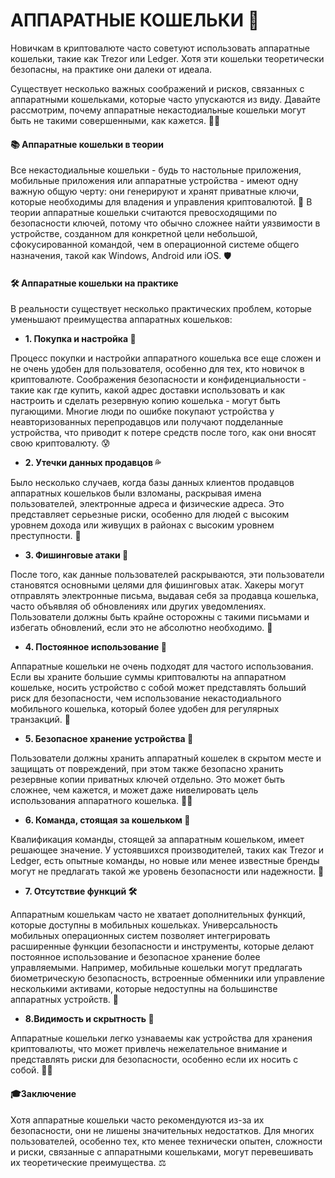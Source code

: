 # АППАРАТНЫЕ КОШЕЛЬКИ 💾

Новичкам в криптовалюте часто советуют использовать аппаратные кошельки, такие как Trezor или Ledger. Хотя эти кошельки теоретически безопасны, на практике они далеки от идеала.

Существует несколько важных соображений и рисков, связанных с аппаратными кошельками, которые часто упускаются из виду. Давайте рассмотрим, почему аппаратные некастодиальные кошельки могут быть не такими совершенными, как кажется. 🕵️‍♀️

#### 📚 Аппаратные кошельки в теории

Все некастодиальные кошельки - будь то настольные приложения, мобильные приложения или аппаратные устройства - имеют одну важную общую черту: они генерируют и хранят приватные ключи, которые необходимы для владения и управления криптовалютой. 🔑
В теории аппаратные кошельки считаются превосходящими по безопасности ключей, потому что обычно сложнее найти уязвимости в устройстве, созданном для конкретной цели небольшой, сфокусированной командой, чем в операционной системе общего назначения, такой как Windows, Android или iOS. 🛡️

#### 🛠️ Аппаратные кошельки на практике

 В реальности существует несколько практических проблем, которые уменьшают преимущества аппаратных кошельков:

-  **1. Покупка и настройка 🛒**

Процесс покупки и настройки аппаратного кошелька все еще сложен и не очень удобен для пользователя, особенно для тех, кто новичок в криптовалюте. Соображения безопасности и конфиденциальности - такие как где купить, какой адрес доставки использовать и как настроить и сделать резервную копию кошелька - могут быть пугающими. Многие люди по ошибке покупают устройства у неавторизованных перепродавцов или получают подделанные устройства, что приводит к потере средств после того, как они вносят свою криптовалюту. 😰

-  **2. Утечки данных продавцов 💦**

Было несколько случаев, когда базы данных клиентов продавцов аппаратных кошельков были взломаны, раскрывая имена пользователей, электронные адреса и физические адреса. Это представляет серьезные риски, особенно для людей с высоким уровнем дохода или живущих в районах с высоким уровнем преступности. 🚨

-  **3. Фишинговые атаки 🎣**

После того, как данные пользователей раскрываются, эти пользователи становятся основными целями для фишинговых атак. Хакеры могут отправлять электронные письма, выдавая себя за продавца кошелька, часто объявляя об обновлениях или других уведомлениях. Пользователи должны быть крайне осторожны с такими письмами и избегать обновлений, если это не абсолютно необходимо. 🚫

- **4. Постоянное использование 🔄**

Аппаратные кошельки не очень подходят для частого использования. Если вы храните большие суммы криптовалюты на аппаратном кошельке, носить устройство с собой может представлять больший риск для безопасности, чем использование некастодиального мобильного кошелька, который более удобен для регулярных транзакций. 📱

- **5. Безопасное хранение устройства 🏦**

Пользователи должны хранить аппаратный кошелек в скрытом месте и защищать от повреждений, при этом также безопасно хранить резервные копии приватных ключей отдельно. Это может быть сложнее, чем кажется, и может даже нивелировать цель использования аппаратного кошелька. 🤦‍♂️

- **6. Команда, стоящая за кошельком 👥**

Квалификация команды, стоящей за аппаратным кошельком, имеет решающее значение. У устоявшихся производителей, таких как Trezor и Ledger, есть опытные команды, но новые или менее известные бренды могут не предлагать такой же уровень безопасности или надежности. 🏢

- **7. Отсутствие функций 🛠️**

Аппаратным кошелькам часто не хватает дополнительных функций, которые доступны в мобильных кошельках. Универсальность мобильных операционных систем позволяет интегрировать расширенные функции безопасности и инструменты, которые делают постоянное использование и безопасное хранение более управляемыми. Например, мобильные кошельки могут предлагать биометрическую безопасность, встроенные обменники или управление несколькими активами, которые недоступны на большинстве аппаратных устройств. 📲

-  **8.Видимость и скрытность 👀**

Аппаратные кошельки легко узнаваемы как устройства для хранения криптовалюты, что может привлечь нежелательное внимание и представлять риски для безопасности, особенно если их носить с собой. 🕵️‍♂️

#### 🎓Заключение
Хотя аппаратные кошельки часто рекомендуются из-за их безопасности, они не лишены значительных недостатков. Для многих пользователей, особенно тех, кто менее технически опытен, сложности и риски, связанные с аппаратными кошельками, могут перевешивать их теоретические преимущества. ⚖️